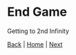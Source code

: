 # End Game
Getting to 2nd Infinity


[Back](Late%20Game.md) | [Home](../README.md) | [Next](../Other/Settings.md)